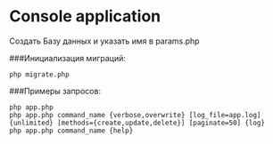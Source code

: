 Console application
===============================

Создать Базу данных и указать имя в params.php

###Инициализация миграций:
```
php migrate.php
```
###Примеры запросов:

```
php app.php
php app.php command_name {verbose,overwrite} [log_file=app.log] {unlimited} [methods={create,update,delete}] [paginate=50] {log}
php app.php command_name {help}
```